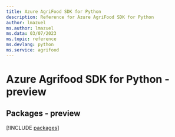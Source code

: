 ```yaml
---
title: Azure AgriFood SDK for Python
description: Reference for Azure AgriFood SDK for Python
author: lmazuel
ms.author: lmazuel
ms.data: 03/07/2023
ms.topic: reference
ms.devlang: python
ms.service: agrifood
---
```

# Azure Agrifood SDK for Python - preview
## Packages - preview
[!INCLUDE [packages](agrifood-index.md)]